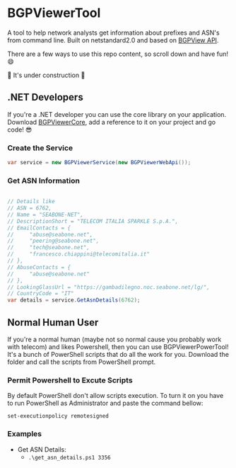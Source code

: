 # BGPViewerTool

A tool to help network analysts get information about prefixes and ASN's from command line. Built on netstandard2.0 and based on [BGPView API](https://bgpview.docs.apiary.io/#reference).

There are a few ways to use this repo content, so scroll down and have fun! :smile:

:construction: It's under construction :construction:

## .NET Developers
If you're a .NET developer you can use the core library on your application. Download [BGPViewerCore](https://github.com/wallacemariadeandrade/BGPViewerTool/tree/development/BGPViewerCore), add a reference to it on your project and go code! :sunglasses:

### Create the Service
```c#
var service = new BGPViewerService(new BGPViewerWebApi());
```

### Get ASN Information
```c#

// Details like
// ASN = 6762,
// Name = "SEABONE-NET",
// DescriptionShort = "TELECOM ITALIA SPARKLE S.p.A.",
// EmailContacts = {
//     "abuse@seabone.net",
//     "peering@seabone.net",
//     "tech@seabone.net",
//     "francesco.chiappini@telecomitalia.it"
// },
// AbuseContacts = {
//     "abuse@seabone.net"
// },
// LookingGlassUrl = "https://gambadilegno.noc.seabone.net/lg/",
// CountryCode = "IT"
var details = service.GetAsnDetails(6762);

```

## Normal Human User
If you're a normal human (maybe not so normal cause you probably work with telecom) and likes Powershell, then you can use BGPViewerPowerTool! It's a bunch of PowerShell scripts that do all the work for you. Download the folder and call the scripts from PowerShell prompt.

### Permit Powershell to Excute Scripts
By default PowerShell don't allow scripts execution. To turn it on you have to run PowerShell as Administrator and paste the command bellow:
```
set-executionpolicy remotesigned

```
### Examples
- Get ASN Details: 
    - ```.\get_asn_details.ps1 3356 ```
